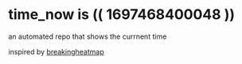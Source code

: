 # time_now is (( 1697468400048 ))

an automated repo that shows the currnent time

inspired by [breakingheatmap](https://github.com/breakingheatmap/breakingheatmap)